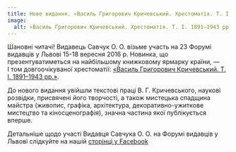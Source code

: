 ```yaml
---
title: Нове видання. «Василь Григорович Кричевський. Хрестоматія. Т. І. 1891–1943 рр.» (2016)
image:
  alt: «Василь Григорович Кричевський. Хрестоматія. Т. І. 1891–1943 рр.»
---
```


Шановні читачі! Видавець Савчук О. О. візьме участь на 23 Форумі видавців у Львові 15-18 вересня 2016 р. Новинка, що презентуватиметься на найбільшому книжковому ярмарку країни, — І&nbsp;том довгоочікуваної хрестоматії: [«Василь Григорович Кричевський. Т. І. 1891–1943 рр.»](/books/vasyl-hryhorovych-krychevsky-t-1). 

До нового видання увійшли текстові праці В. Г. Кричевського, наукові розвідки, присвячені його творчості, а також мистецька спадщина майстра (живопис, графіка, архітектура, декоративно-ужиткове мистецтво та кіносценографія), значна частина якої публікується вперше.

Детальніше щодо участі Видавця Савчука О. О. на Форумі видавців у Львові слідкуйте на нашій [сторінці у Facebook](https://www.facebook.com/savchook.book/)
